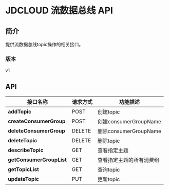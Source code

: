 # JDCLOUD 流数据总线 API


## 简介
提供流数据总线topic操作的相关接口。


### 版本
v1


## API
|接口名称|请求方式|功能描述|
|---|---|---|
|**addTopic**|POST|创建topic|
|**createConsumerGroup**|POST|创建consumerGroupName|
|**deleteConsumerGroup**|DELETE|删除consumerGroupName|
|**deleteTopic**|DELETE|删除topic|
|**describeTopic**|GET|查看指定主题|
|**getConsumerGroupList**|GET|查看指定主题的所有消费组|
|**getTopicList**|GET|查询topic|
|**updateTopic**|PUT|更新topic|
